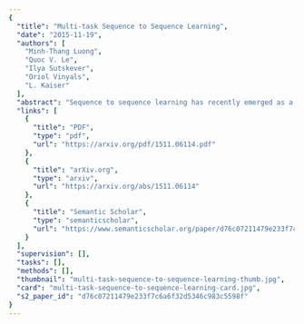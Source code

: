```yaml
---
{
  "title": "Multi-task Sequence to Sequence Learning",
  "date": "2015-11-19",
  "authors": [
    "Minh-Thang Luong",
    "Quoc V. Le",
    "Ilya Sutskever",
    "Oriol Vinyals",
    "L. Kaiser"
  ],
  "abstract": "Sequence to sequence learning has recently emerged as a new paradigm in supervised learning. To date, most of its applications focused on only one task and not much work explored this framework for multiple tasks. This paper examines three multi-task learning (MTL) settings for sequence to sequence models: (a) the oneto-many setting - where the encoder is shared between several tasks such as machine translation and syntactic parsing, (b) the many-to-one setting - useful when only the decoder can be shared, as in the case of translation and image caption generation, and (c) the many-to-many setting - where multiple encoders and decoders are shared, which is the case with unsupervised objectives and translation. Our results show that training on a small amount of parsing and image caption data can improve the translation quality between English and German by up to 1.5 BLEU points over strong single-task baselines on the WMT benchmarks. Furthermore, we have established a new state-of-the-art result in constituent parsing with 93.0 F1. Lastly, we reveal interesting properties of the two unsupervised learning objectives, autoencoder and skip-thought, in the MTL context: autoencoder helps less in terms of perplexities but more on BLEU scores compared to skip-thought.",
  "links": [
    {
      "title": "PDF",
      "type": "pdf",
      "url": "https://arxiv.org/pdf/1511.06114.pdf"
    },
    {
      "title": "arXiv.org",
      "type": "arxiv",
      "url": "https://arxiv.org/abs/1511.06114"
    },
    {
      "title": "Semantic Scholar",
      "type": "semanticscholar",
      "url": "https://www.semanticscholar.org/paper/d76c07211479e233f7c6a6f32d5346c983c5598f"
    }
  ],
  "supervision": [],
  "tasks": [],
  "methods": [],
  "thumbnail": "multi-task-sequence-to-sequence-learning-thumb.jpg",
  "card": "multi-task-sequence-to-sequence-learning-card.jpg",
  "s2_paper_id": "d76c07211479e233f7c6a6f32d5346c983c5598f"
}
---
```


